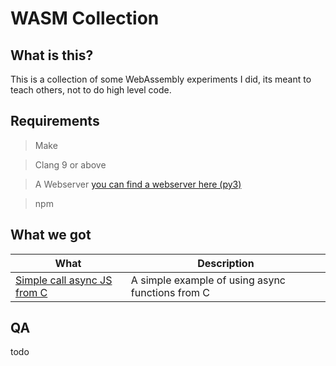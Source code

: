 # WASM Collection

## What is this?

This is a collection of some WebAssembly experiments I did, 
its meant to teach others, not to do high level code.

## Requirements

> Make

> Clang 9 or above

> A Webserver [you can find a webserver here (py3)](server4.py)

> npm

## What we got

What|Description
--------|-----------
[Simple call async JS from C](/async_call_from_c) | A simple example of using async functions from C

## QA

todo